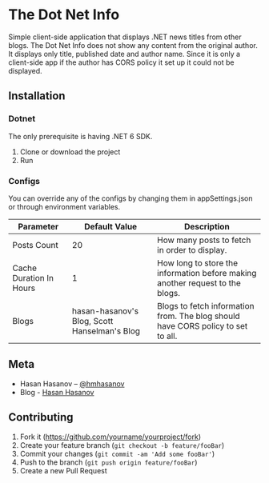 # The Dot Net Info

Simple client-side application that displays .NET news titles from other blogs. The Dot Net Info does not show any content from the original author. It displays only title, published date and author name. Since it is only a client-side app if the author has CORS policy it set up it could not be displayed.

## Installation 

### Dotnet

The only prerequisite is having .NET 6 SDK.

1. Clone or download the project
2. Run

### Configs

You can override any of the configs by changing them in appSettings.json or through environment variables.

| Parameter  | Default Value | Description |
| ------------- | ------------- |------------- |
| Posts Count| 20  | How many posts to fetch in order to display. |
| Cache Duration In Hours  |  1  | How long to store the information before making another request to the blogs. |
| Blogs  | hasan-hasanov's Blog, Scott Hanselman's Blog | Blogs to fetch information from. The blog should have CORS policy to set to all. |

## Meta

* Hasan Hasanov – [@hmhasanov](https://twitter.com/hmhasanov)
* Blog - [Hasan Hasanov](https://hasan-hasanov.com/)

## Contributing

1. Fork it (<https://github.com/yourname/yourproject/fork>)
2. Create your feature branch (`git checkout -b feature/fooBar`)
3. Commit your changes (`git commit -am 'Add some fooBar'`)
4. Push to the branch (`git push origin feature/fooBar`)
5. Create a new Pull Request
